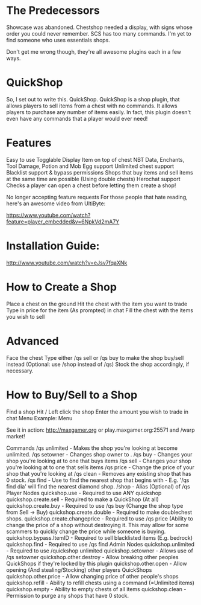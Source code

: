 The Predecessors
========
Showcase was abandoned. Chestshop needed a display, with signs whose order you could never remember. SCS has too many commands. I'm yet to find someone who uses essentials shops.

Don't get me wrong though, they're all awesome plugins each in a few ways. 


QuickShop
========

So, I set out to write this. QuickShop. QuickShop is a shop plugin, that allows players to sell items from a chest with no commands. It allows players to purchase any number of items easily. In fact, this plugin doesn't even have any commands that a player would ever need! 


Features
========

Easy to use
Togglable Display Item on top of chest
NBT Data, Enchants, Tool Damage, Potion and Mob Egg support
Unlimited chest support
Blacklist support & bypass permissions
Shops that buy items and sell items at the same time are possible (Using double chests)
Herochat support
Checks a player can open a chest before letting them create a shop! 

No longer accepting feature requests
For those people that hate reading, here's an awesome video from UltiByte:

https://www.youtube.com/watch?feature=player_embedded&v=6NpkVd2mA7Y 

Installation Guide:
========

http://www.youtube.com/watch?v=eJsv7fqaXNk 

How to Create a Shop
========

Place a chest on the ground
Hit the chest with the item you want to trade
Type in price for the item (As prompted) in chat
Fill the chest with the items you wish to sell 

Advanced
========

Face the chest
Type either /qs sell or /qs buy to make the shop buy/sell instead (Optional: use /shop instead of /qs)
Stock the shop accordingly, if necessary. 

How to Buy/Sell to a Shop
========
Find a shop
Hit / Left click the shop
Enter the amount you wish to trade in chat
Menu Example: Menu

See it in action: http://maxgamer.org or play.maxgamer.org:25571 and /warp market! 


Commands
/qs unlimited - Makes the shop you're looking at become unlimited.
/qs setowner <player> - Changes shop owner to <player>.
/qs buy - Changes your shop you're looking at to one that buys items
/qs sell - Changes your shop you're looking at to one that sells items
/qs price <price> - Change the price of your shop that you're looking at
/qs clean - Removes any existing shop that has 0 stock.
/qs find <item> - Use to find the nearest shop that begins with <item> - E.g. '/qs find dia' will find the nearest diamond shop.
/shop - Alias (Optional) of /qs
Player Nodes
quickshop.use - Required to use ANY quickshop
quickshop.create.sell - Required to make a QuickShop (At all)
quickshop.create.buy - Required to use /qs buy (Change the shop type from Sell -> Buy)
quickshop.create.double - Required to make doublechest shops.
quickshop.create.changeprice - Required to use /qs price (Ability to change the price of a shop without destroying it. This may allow for some scammers to quickly change the price while someone is buying.
quickshop.bypass.ItemID - Required to sell blacklisted items (E.g. bedrock)
quickshop.find - Required to use /qs find <item>
Admin Nodes
quickshop.unlimited - Required to use /quickshop unlimited
quickshop.setowner - Allows use of /qs setowner
quickshop.other.destroy - Allow breaking other peoples QuickShops if they're locked by this plugin
quickshop.other.open - Allow opening (And stealing/Stocking) other players QuickShops
quickshop.other.price - Allow changing price of other people's shops
quickshop.refill - Ability to refill chests using a command (=Unlimited items)
quickshop.empty - Ability to empty chests of all items
quickshop.clean - Permission to purge any shops that have 0 stock.
